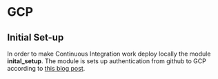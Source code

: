 # GCP

## Initial Set-up
In order to make Continuous Integration work deploy locally the module **inital_setup**.
The module is sets up authentication from github to GCP according to [this blog post](https://cloud.google.com/blog/products/identity-security/enabling-keyless-authentication-from-github-actions).   

